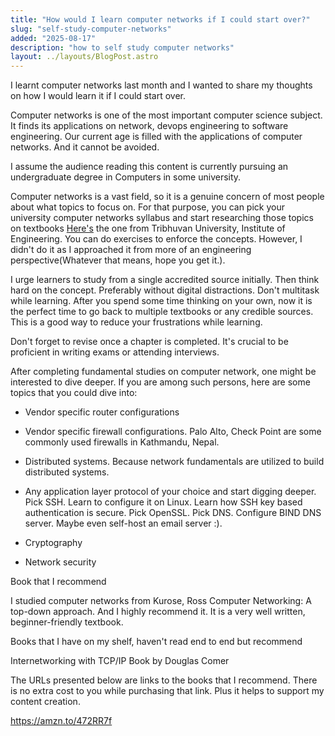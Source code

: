 ```yaml
---
title: "How would I learn computer networks if I could start over?"
slug: "self-study-computer-networks"
added: "2025-08-17"
description: "how to self study computer networks"
layout: ../layouts/BlogPost.astro
---
```


I learnt computer networks last month and I wanted to share my thoughts on how I would learn it if I could start over.

Computer networks is one of the most important computer science subject. It finds its applications on network, devops engineering to software engineering. Our current age is filled with the applications of computer networks. And it cannot be avoided.

I assume the audience reading this content is currently pursuing an undergraduate degree in Computers in some university.

Computer networks is a vast field, so it is a genuine concern of most people about what topics to focus on. For that purpose, you can pick your university computer networks syllabus and start researching those topics on textbooks [Here's](https://ioesyllabus.blogspot.com/2013/02/computer-network-syllabus-marking.html) the one from Tribhuvan University, Institute of Engineering.
You can do exercises to enforce the concepts. However, I didn't do it as I approached it from more of an engineering perspective(Whatever that means, hope you get it.).

I urge learners to study from a single accredited source initially. Then think hard on the concept. Preferably without digital distractions. Don't multitask while learning. After you spend some time thinking on your own, now it is the perfect time to go back to multiple textbooks or any credible sources. This is a good way to reduce your frustrations while learning.

Don't forget to revise once a chapter is completed. It's crucial to be proficient in writing exams or attending interviews.

After completing fundamental studies on computer network, one might be interested to dive deeper. If you are among such persons, here are some topics that you could dive into:
- Vendor specific router configurations

- Vendor specific firewall configurations. Palo Alto, Check Point are some commonly used firewalls in Kathmandu, Nepal.

- Distributed systems. Because network fundamentals are utilized to build distributed systems.

- Any application layer protocol of your choice and start digging deeper. Pick SSH. Learn to configure it on Linux. Learn how SSH key based authentication is secure. Pick OpenSSL. Pick DNS. Configure BIND DNS server. Maybe even self-host an email server :).

- Cryptography

- Network security

Book that I recommend

I studied computer networks from Kurose, Ross Computer Networking: A top-down approach. And I highly recommend it. It is a very well written, beginner-friendly textbook.

Books that I have on my shelf, haven't read end to end but recommend

Internetworking with TCP/IP Book by Douglas Comer


The URLs presented below are links to the books that I recommend. There is no extra cost to you while purchasing that link. Plus it helps to support my content creation.

https://amzn.to/472RR7f